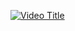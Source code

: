[![Video Title](https://img.youtube.com/vi/9d4ui9q7eDM/0.jpg)](https://www.youtube.com/watch?v=9d4ui9q7eDM)
